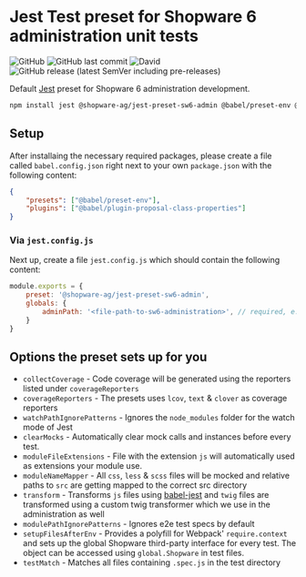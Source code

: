 # Jest Test preset for Shopware 6 administration unit tests

![GitHub](https://img.shields.io/github/license/shopware/jest-preset-sw6-admin)
![GitHub last commit](https://img.shields.io/github/last-commit/shopware/jest-preset-sw6-admin)
![David](https://img.shields.io/david/shopware/jest-preset-sw6-admin)
![GitHub release (latest SemVer including pre-releases)](https://img.shields.io/github/v/release/shopware/jest-preset-sw6-admin?include_prereleases)

Default [Jest](https://jestjs.io/) preset for Shopware 6 administration development.

```bash
npm install jest @shopware-ag/jest-preset-sw6-admin @babel/preset-env @babel/plugin-proposal-class-properties --save-dev
```

## Setup

After installaing the necessary required packages, please create a file called `babel.config.json` right next to your own `package.json` with the following content:

```json
{
    "presets": ["@babel/preset-env"],
    "plugins": ["@babel/plugin-proposal-class-properties"]
}
```

### Via `jest.config.js`

Next up, create a file `jest.config.js` which should contain the following content:

```js
module.exports = {
    preset: '@shopware-ag/jest-preset-sw6-admin',
    globals: {
        adminPath: '<file-path-to-sw6-administration>', // required, e.g. /www/sw6/platform/src/Administration/Resources/app/administration
    }
}
```

## Options the preset sets up for you

* `collectCoverage` - Code coverage will be generated using the reporters listed under `coverageReporters`
* `coverageReporters` - The presets uses `lcov`, `text` & `clover` as coverage reporters
* `watchPathIgnorePatterns` - Ignores the `node_modules` folder for the watch mode of Jest
* `clearMocks` - Automatically clear mock calls and instances before every test. 
* `moduleFileExtensions` - File with the extension `js` will automatically used as extensions your module use.
* `moduleNameMapper` - All `css`, `less` & `scss` files will be mocked and relative paths to `src` are getting mapped to the correct src directory
* `transform` - Transforms `js` files using [babel-jest](https://www.npmjs.com/package/babel-jest) and `twig` files are transformed using a custom twig transformer which we use in the administration as well
* `modulePathIgnorePatterns` - Ignores e2e test specs by default
* `setupFilesAfterEnv` - Provides a polyfill for Webpack' `require.context` and sets up the global Shopware third-party interface for every test. The object can be accessed using `global.Shopware` in test files.
* `testMatch` - Matches all files containing `.spec.js` in the test directory
